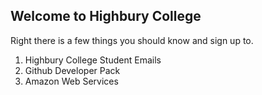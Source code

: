## Welcome to Highbury College

Right there is a few things you should know and sign up to.

1. Highbury College Student Emails
2. Github Developer Pack
3. Amazon Web Services 
